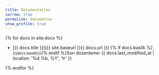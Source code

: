 ```yaml
---
title: Documentation
narrow: true
permalink: dokumanlar
show_profile: true
---
```


{% for docs in site.docs %}
- [{{ docs.title }}]({{ site.baseurl }}{{ docs.url }}) {% if docs.baslik %}<small class="text-muted">({{docs.baslik}})</small>{% endif %}<span class="d-none d-md-block float-end text-muted small">Son düzenleme: <span class="fw-semibold">{{ docs.last_modified_at | localize: '%d %b, %Y', 'tr' }}</span></span>


{% endfor %}

